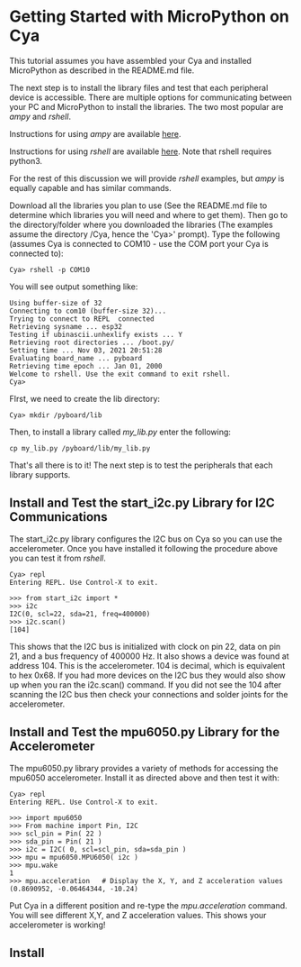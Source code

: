 # Getting Started with MicroPython on Cya

This tutorial assumes you have assembled your Cya and installed MicroPython as described in the README.md file.

The next step is to install the library files and test that each peripheral device is accessible. There are multiple options for communicating between your PC and MicroPython to install the libraries. The two most popular are _ampy_ and _rshell_.

Instructions for using _ampy_ are available [here](https://pypi.org/project/adafruit-ampy/).

Instructions for using _rshell_ are available [here](https://pypi.org/project/rshell/). Note that rshell requires python3.

For the rest of this discussion we will provide _rshell_ examples, but _ampy_ is equally capable and has similar commands.

Download all the libraries you plan to use (See the README.md file to determine which libraries you will need and where to get them). Then go to the directory/folder where you  downloaded the libraries (The examples assume the directory /Cya, hence the 'Cya>' prompt). Type the following (assumes Cya is connected to COM10 - use the COM port your Cya is connected to):

 	Cya> rshell -p COM10

You will see output something like:

	Using buffer-size of 32
	Connecting to com10 (buffer-size 32)...
	Trying to connect to REPL  connected
	Retrieving sysname ... esp32
	Testing if ubinascii.unhexlify exists ... Y
	Retrieving root directories ... /boot.py/
	Setting time ... Nov 03, 2021 20:51:28
	Evaluating board_name ... pyboard
  	Retrieving time epoch ... Jan 01, 2000
	Welcome to rshell. Use the exit command to exit rshell.
	Cya>

FIrst, we need to create the lib directory:

	Cya> mkdir /pyboard/lib
	
Then, to install a library called _my_lib.py_ enter the following:

	cp my_lib.py /pyboard/lib/my_lib.py
	
That's all there is to it! The next step is to test the peripherals that each library supports.

## Install and Test the start_i2c.py Library for I2C Communications

The start_i2c.py library configures the I2C bus on Cya so you can use the accelerometer. Once you have installed it following the procedure above you can test it from _rshell_.

	Cya> repl
	Entering REPL. Use Control-X to exit.
	
	>>> from start_i2c import *
	>>> i2c
	I2C(0, scl=22, sda=21, freq=400000)
	>>> i2c.scan()
	[104]
	
This shows that the I2C bus is initialized with clock on pin 22, data on pin 21, and a bus frequency of 400000 Hz. It also shows a device was found at address 104. This is the accelerometer. 104 is decimal, which is equivalent to hex 0x68. If you had more devices on the I2C bus they would also show up when you ran the i2c.scan() command. If you did not see the 104 after scanning the I2C bus then check your connections and solder joints for the accelerometer.

## Install and Test the mpu6050.py Library for the Accelerometer

The mpu6050.py library provides a variety of methods for accessing the mpu6050 accelerometer. Install it as directed above and then test it with:

	Cya> repl
	Entering REPL. Use Control-X to exit.
	
	>>> import mpu6050
	>>> From machine import Pin, I2C
	>>> scl_pin = Pin( 22 )
	>>> sda_pin = Pin( 21 )
	>>> i2c = I2C( 0, scl=scl_pin, sda=sda_pin )
	>>> mpu = mpu6050.MPU6050( i2c )
	>>> mpu.wake
	1
	>>> mpu.acceleration   # Display the X, Y, and Z acceleration values
	(0.8690952, -0.06464344, -10.24)
	
Put Cya in a different position and re-type the _mpu.acceleration_ command. You will see different X,Y, and Z acceleration values. This shows your accelerometer is working!

## Install


